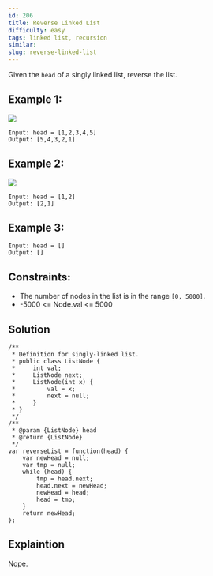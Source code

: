 ```yaml
---
id: 206
title: Reverse Linked List
difficulty: easy
tags: linked list, recursion
similar:
slug: reverse-linked-list
---
```


Given the `head` of a singly linked list, reverse the list.

## Example 1:

![](https://assets.leetcode.com/uploads/2021/02/19/rev1ex1.jpg)

```
Input: head = [1,2,3,4,5]
Output: [5,4,3,2,1]
```

## Example 2:

![](https://assets.leetcode.com/uploads/2021/02/19/rev1ex2.jpg)

```
Input: head = [1,2]
Output: [2,1]
```

## Example 3:

```
Input: head = []
Output: []
```

## Constraints:

- The number of nodes in the list is in the range `[0, 5000]`.
- -5000 <= Node.val <= 5000

## Solution

```
/**
 * Definition for singly-linked list.
 * public class ListNode {
 *     int val;
 *     ListNode next;
 *     ListNode(int x) {
 *         val = x;
 *         next = null;
 *     }
 * }
 */
/**
 * @param {ListNode} head
 * @return {ListNode}
 */
var reverseList = function(head) {
    var newHead = null;
    var tmp = null;
    while (head) {
        tmp = head.next;
        head.next = newHead;
        newHead = head;
        head = tmp;
    }
    return newHead;
};
```

## Explaintion

Nope.
